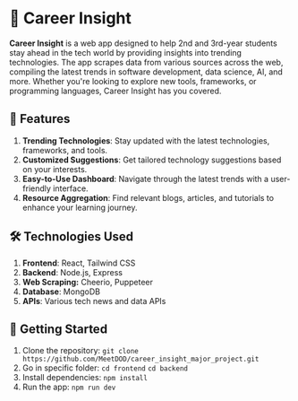#  🌟 Career Insight

**Career Insight** is a web app designed to help 2nd and 3rd-year students stay ahead in the tech world by providing insights into trending technologies. The app scrapes data from various sources across the web, compiling the latest trends in software development, data science, AI, and more. Whether you're looking to explore new tools, frameworks, or programming languages, Career Insight has you covered.

##  🚀 Features

1. **Trending Technologies**: Stay updated with the latest technologies, frameworks, and tools.
2. **Customized Suggestions**: Get tailored technology suggestions based on your interests.
3. **Easy-to-Use Dashboard**: Navigate through the latest trends with a user-friendly interface.
4. **Resource Aggregation**: Find relevant blogs, articles, and tutorials to enhance your learning journey.

## 🛠️ Technologies Used 

1. **Frontend**: React, Tailwind CSS
2. **Backend**: Node.js, Express
3. **Web Scraping:** Cheerio, Puppeteer
4. **Database**: MongoDB
5. **APIs**: Various tech news and data APIs

##  🚧 Getting Started

1. Clone the repository: `git clone https://github.com/MeetDOD/career_insight_major_project.git`
2. Go in specific folder: `cd frontend`  `cd backend`
3. Install dependencies: `npm install`
4. Run the app: `npm run dev`
